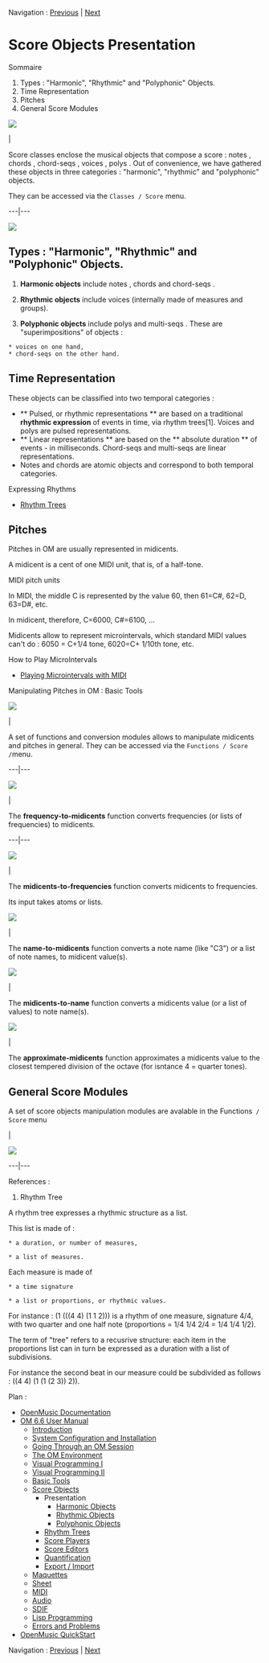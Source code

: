 Navigation : [Previous](ScoreObjects "page précédente\(Score
Objects\)") | [Next](Note-Chord-Chord-seq "page
suivante\(Harmonic Objects\)")

# Score Objects Presentation

Sommaire

  1. Types : "Harmonic", "Rhythmic" and "Polyphonic" Objects.
  2. Time Representation
  3. Pitches
  4. General Score Modules

![](../res/classscoremenu.png)

|

Score classes enclose the musical objects that compose a score :  notes ,
chords ,  chord-seqs ,  voices ,  polys . Out of convenience, we have gathered
these objects in three categories : "harmonic", "rhythmic" and "polyphonic"
objects.

They can be accessed via the `Classes / Score` menu.  
  
---|---  
  
![](../res/schema.png)

## Types : "Harmonic", "Rhythmic" and "Polyphonic" Objects.

  1. **Harmonic objects** include  notes ,  chords and  chord-seqs . 

  2. **Rhythmic objects** include voices (internally made of  measures and  groups). 

  3. **Polyphonic objects** include  polys and  multi-seqs . These are "superimpositions" of objects :

    * voices on one hand, 
    * chord-seqs on the other hand.

## Time Representation

These objects can be classified into two temporal categories :

  * ** Pulsed, or rhythmic representations ** are based on a traditional  **rhythmic expression** of events in time, via rhythm trees[1].  Voices and  polys are pulsed representations.
  * ** Linear representations ** are based on the ** absolute duration ** of events - in milliseconds. Chord-seqs and  multi-seqs are linear representations.
  * Notes and  chords are atomic objects and correspond to both temporal categories.

Expressing Rhythms

  * [Rhythm Trees](RT)

## Pitches

Pitches in OM are usually represented in midicents.

A midicent is a cent of one MIDI unit, that is, of a half-tone.

MIDI pitch units

In MIDI, the middle C is represented by the value 60, then 61=C#, 62=D, 63=D#,
etc.

In midicent, therefore, C=6000, C#=6100, ...

Midicents allow to represent microintervals, which standard MIDI values can't
do : 6050 = C+1/4 tone, 6020=C+ 1/10th tone, etc.

How to Play MicroIntervals

  * [Playing Microintervals with MIDI](Microintervals)

Manipulating Pitches in OM : Basic Tools

![](../res/conversionmenu.png)

|

A set of functions and conversion modules allows to manipulate midicents and
pitches in general. They can be accessed via the `Functions / Score /`menu.  
  
---|---  
  
![](../res/ftomc_icon.png)

|

The  **frequency-to-midicents** function converts frequencies (or lists of
frequencies) to midicents.  
  
---|---  
  
![](../res/mctof_icon.png)

|

The  **midicents-to-frequencies** function converts midicents to frequencies.

Its input takes atoms or lists.  
  
![](../res/ntomc_icon.png)

|

The  **name-to-midicents** function converts a note name (like "C3") or a list
of note names, to midicent value(s).  
  
![](../res/mcton_icon.png)

|

The  **midicents-to-name** function converts a midicents value (or a list of
values) to note name(s).  
  
![](../res/approx_icon.png)

|

The  **approximate-midicents** function approximates a midicents value to the
closest tempered division of the octave (for isntance 4 = quarter tones).  
  
## General Score Modules

A set of score objects manipulation modules are avalable in the Functions` /
Score` menu

|

[![](../res/scfunctions_1.png)](../res/scfunctions.png "Cliquez pour
agrandir")  
  
---|---  
  
References :

  1. Rhythm Tree

A rhythm tree expresses a rhythmic structure as a list.

This list is made of :

    * a duration, or number of measures,

    * a list of measures.

Each measure is made of

    * a time signature 

    * a list or proportions, or rhythmic values.

For instance : (1 (((4 4) (1 1 2))) is a rhythm of one measure, signature 4/4,
with two quarter and one half note (proportions = 1/4 1/4 2/4 = 1/4 1/4 1/2).

The term of "tree" refers to a recusrive structure: each item in the
proportions list can in turn be expressed as a duration with a list of
subdivisions.

For instance the second beat in our measure could be subdivided as follows :
((4 4) (1 (1 (2 3)) 2)).

Plan :

  * [OpenMusic Documentation](OM-Documentation)
  * [OM 6.6 User Manual](OM-User-Manual)
    * [Introduction](00-Sommaire)
    * [System Configuration and Installation](Installation)
    * [Going Through an OM Session](Goingthrough)
    * [The OM Environment](Environment)
    * [Visual Programming I](BasicVisualProgramming)
    * [Visual Programming II](AdvancedVisualProgramming)
    * [Basic Tools](BasicObjects)
    * [Score Objects](ScoreObjects)
      * Presentation
        * [Harmonic Objects](Note-Chord-Chord-seq)
        * [Rhythmic Objects](RhythmicObjects)
        * [Polyphonic Objects](Polyphonic)
      * [Rhythm Trees](RT)
      * [Score Players](ScorePlayer)
      * [Score Editors](ScoreEditors)
      * [Quantification](Quantification)
      * [Export / Import](ImportExport)
    * [Maquettes](Maquettes)
    * [Sheet](Sheet)
    * [MIDI](MIDI)
    * [Audio](Audio)
    * [SDIF](SDIF)
    * [Lisp Programming](Lisp)
    * [Errors and Problems](errors)
  * [OpenMusic QuickStart](QuickStart-Chapters)

Navigation : [Previous](ScoreObjects "page précédente\(Score
Objects\)") | [Next](Note-Chord-Chord-seq "page
suivante\(Harmonic Objects\)")


